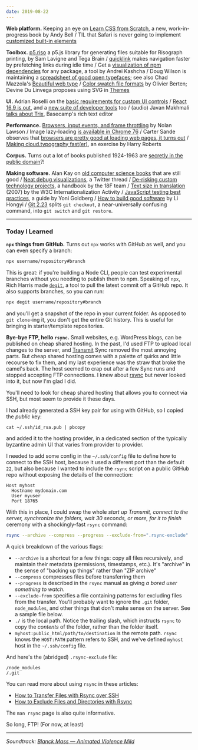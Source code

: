 ```yaml
---
date: 2019-08-22
---
```


__Web platform.__ Keeping an eye on [Learn CSS from Scratch](https://cssfromscratch.com/), a new, work-in-progress book by Andy Bell / TIL that Safari is never going to implement [customized built-in elements](https://github.com/w3c/webcomponents/issues/509#issuecomment-230700060) 

__Toolbox.__ [p5.riso](https://antiboredom.github.io/p5.riso/) a p5.js library for generating files suitable for Risograph printing, by Sam Lavigne and Tega Brain / [quicklink](https://github.com/GoogleChromeLabs/quicklink) makes navigation faster by prefetching links during idle time / Get a [visualization of npm dependencies](http://npm.anvaka.com/) for any package, a tool by Andrei Kashcha / Doug Wilson is maintaining a [spreadsheet of good open typefaces](https://docs.google.com/spreadsheets/d/1u4FEJpU6sCAV7nRw7Or3Ak_mWGlSvkZDAuxg3Cpl4Rw/edit#gid=0); see also Chad Mazzola's [Beautiful web type](https://beautifulwebtype.com/) / [Color swatch file formats](http://www.selapa.net/swatches/colors/fileformats.php) by Olivier Berten; Devine Du Linvega proposes using SVG in [Themes](https://github.com/hundredrabbits/Themes)

__UI.__ Adrian Roselli on the [basic requirements for custom UI controls](http://adrianroselli.com/2019/08/basic-custom-control-requirements.html) / [React 16.9 is out](https://reactjs.org/blog/2019/08/08/react-v16.9.0.html), and a [new suite of developer tools](https://reactjs.org/blog/2019/08/15/new-react-devtools.html) too / (audio) Javan Makhmali [talks about Trix](https://devchat.tv/js-jabber/jsj-376-trix-a-rich-text-editor-for-everyday-wrtiting-with-javan-makhmali/), Basecamp's rich text editor

__Performance.__ [Browsers, input events, and frame throttling](https://nolanlawson.com/2019/08/14/browsers-input-events-and-frame-throttling/) by Nolan Lawson / Image lazy-loading [is available in Chrome 76](https://web.dev/native-lazy-loading) / Carter Sande observes that [browsers are pretty good at loading web pages, it turns out](https://carter.sande.duodecima.technology/javascript-page-navigation/) / [Making cloud.typography fast(er)](https://csswizardry.com/2019/08/making-cloud-typography-faster/), an exercise by Harry Roberts

__Corpus.__ Turns out a lot of books published 1924-1963 are [secretly in the public domain](https://boingboing.net/2019/08/01/80pct-pd.html)?!

__Making software.__ Alan Kay on [old computer science books](https://www.quora.com/Experienced-programmers-and-computer-scientists-what-are-some-really-old-or-even-nearly-forgotten-books-you-think-every-new-programmer-should-read/answer/Alan-Kay-11) that are still good / [Neat debug visualizations](https://twitter.com/kenpex/status/1159498286664785921), a Twitter thread / [De-risking custom technology projects](https://github.com/18F/technology-budgeting/blob/master/handbook.md), a handbook by the 18F team / [Text size in translation](https://www.w3.org/International/articles/article-text-size.en) (2007) by the W3C Internationalization Activity / [JavaScript testing best practices](https://github.com/goldbergyoni/javascript-testing-best-practices), a guide by Yoni Goldberg / [How to build good software](https://www.csc.gov.sg/articles/how-to-build-good-software) by Li Hongyi / [Git 2.23](https://github.blog/2019-08-16-highlights-from-git-2-23/) splits `git checkout`, a near-universally confusing command, into `git switch` and `git restore`.

---

### Today I Learned

__`npx` things from GitHub.__ Turns out `npx` works with GitHub as well, and you can even specify a branch:

```bash
npx username/repository#branch
```

This is great: if you're building a Node CLI, people can test experimental branches without you needing to publish them to npm. Speaking of `npx`, Rich Harris made [`degit`](https://github.com/Rich-Harris/degit), a tool to pull the latest commit off a GitHub repo. It also supports branches, so you can run:

```bash
npx degit username/repository#branch
``` 

and you'll get a snapshot of the repo in your current folder. As opposed to `git clone`-ing it, you don't get the entire Git history. This is useful for bringing in starter/template repositories.

__Bye-bye FTP, hello `rsync`.__ Small websites, e.g. WordPress blogs, can be published on cheap shared hosting. In the past, I'd used FTP to upload local changes to the server, and [Transmit](https://www.panic.com/transmit/) Sync removed the most annoying parts. But cheap shared hosting comes with a palette of quirks and little recourse to fix them, and my last experience was the straw that broke the camel's back. The host seemed to crap out after a few Sync runs and stopped accepting FTP connections. I knew about [rsync](https://en.wikipedia.org/wiki/Rsync) but never looked into it, but now I'm glad I did.

You'll need to look for cheap shared hosting that allows you to connect via SSH, but most seem to provide it these days. 

I had already generated a SSH key pair for using with GitHub, so I copied the _public_ key:

```
cat ~/.ssh/id_rsa.pub | pbcopy
```

and added it to the hosting provider, in a dedicated section of the typically byzantine admin UI that varies from provider to provider. 

I needed to add some config in the `~/.ssh/config` file to define how to connect to the SSH host, because it used a different port than the default `22`, but also because I wanted to include the `rsync` script on a public GitHub repo without exposing the details of the connection:

```
Host myhost
  Hostname mydomain.com
  User myuser
  Port 18765
```

With this in place, I could swap the whole _start up Transmit, connect to the server, synchronize the folders, wait 30 seconds, or more, for it to finish_ ceremony with a shockingly-fast `rsync` command:

```bash
rsync --archive --compress --progress --exclude-from=".rsync-exclude" ./ myhost:public_html/path/to/destination
```

A quick breakdown of the various flags:

* `--archive` is a shortcut for a few things: copy all files recursively, and maintain their metadata (permissions, timestamps, etc.). It's "archive" in the sense of "backing up things" rather than "ZIP archive"
* `--compress` compresses files before transferring them
* `--progress` is described in the `rsync` manual as giving _a bored user something to watch_.
* `--exclude-from` specifies a file containing patterns for excluding files from the transfer. You'll probably want to ignore the `.git` folder, `node_modules`, and other things that don't make sense on the server. See a sample file below.
* `./` is the local path. Notice the trailing slash, which instructs `rsync` to copy the _contents_ of the folder, rather than the folder itself.
* `myhost:public_html/path/to/destination` is the remote path. `rsync` knows the `HOST:PATH` pattern refers to SSH, and we've defined `myhost` host in the `~/.ssh/config` file.

And here's the (abridged) `.rsync-exclude` file:

```
/node_modules
/.git
```

You can read more about using `rsync` in these articles:

* [How to Transfer Files with Rsync over SSH](https://linuxize.com/post/how-to-transfer-files-with-rsync-over-ssh/)
* [How to Exclude Files and Directories with Rsync](https://linuxize.com/post/how-to-exclude-files-and-directories-with-rsync/)

The `man rsync` page is also quite informative.

So long, FTP! (For now, at least)

---

_Soundtrack: [Blanck Mass — Animated Violence Mild](https://blanckmass.bandcamp.com/album/animated-violence-mild)_